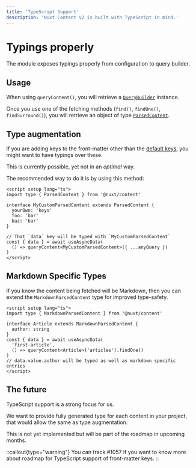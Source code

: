 ```yaml
---
title: 'TypeScript Support'
description: 'Nuxt Content v2 is built with TypeScript in mind.'
---
```


# Typings properly

The module exposes typings properly from configuration to query builder.

## Usage

When using `queryContent()`, you will retrieve a [`QueryBuilder`](https://github.com/nuxt/content/blob/main/src/runtime/types/index.d.ts#L429) instance.

Once you use one of the fetching methods (`find()`, `findOne()`, `findSurround()`), you will retrieve an object of type [`ParsedContent`](https://github.com/nuxt/content/blob/main/src/runtime/types/index.d.ts#L51).

## Type augmentation

If you are adding keys to the front-matter other than the [default keys](/usage/markdown#front-matter), you might want to have typings over these.

This is currently possible, yet not in an _optimal_ way.

The recommended way to do it is by using this method:

```vue
<script setup lang="ts">
import type { ParsedContent } from '@nuxt/content'

interface MyCustomParsedContent extends ParsedContent {
  yourOwn: 'keys'
  foo: 'bar'
  baz: 'bar'
}

// That `data` key will be typed with `MyCustomParsedContent`
const { data } = await useAsyncData(
  () => queryContent<MyCustomParsedContent>({ ...anyQuery })
)
</script>
```

## Markdown Specific Types

If you know the content being fetched will be Markdown, then you can extend the `MarkdownParsedContent` type for improved
type-safety.

```vue
<script setup lang="ts">
import type { MarkdownParsedContent } from '@nuxt/content'

interface Article extends MarkdownParsedContent {
  author: string
}
const { data } = await useAsyncData(
  'first-article',
  () => queryContent<Article>('articles').findOne()
)
// data.value.author will be typed as well as markdown specific entries
</script>
```

## The future

TypeScript support is a strong focus for us.

We want to provide fully generated type for each content in your project, that would allow the same as type augmentation.

This is not yet implemented but will be part of the roadmap in upcoming months.

::callout{type="warning"}
You can track #1057 if you want to know more about roadmap for TypeScript support of front-matter keys.
::

